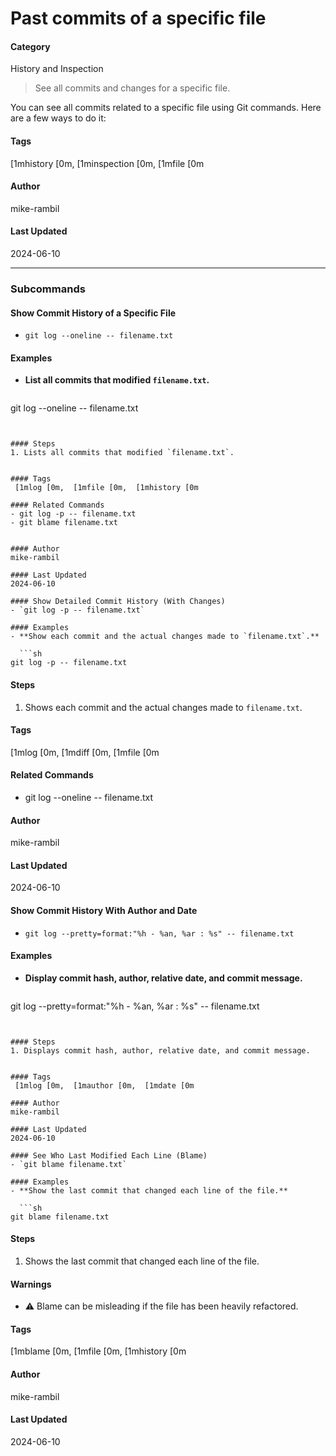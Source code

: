 # Past commits of a specific file


#### Category
History and Inspection
> See all commits and changes for a specific file.

You can see all commits related to a specific file using Git commands. Here are a few ways to do it:


#### Tags
 [1mhistory [0m,  [1minspection [0m,  [1mfile [0m

#### Author
mike-rambil

#### Last Updated
2024-06-10

---

### Subcommands
#### Show Commit History of a Specific File
- `git log --oneline -- filename.txt`

#### Examples
- **List all commits that modified `filename.txt`.**

  ```sh
git log --oneline -- filename.txt
```


#### Steps
1. Lists all commits that modified `filename.txt`.


#### Tags
 [1mlog [0m,  [1mfile [0m,  [1mhistory [0m

#### Related Commands
- git log -p -- filename.txt
- git blame filename.txt


#### Author
mike-rambil

#### Last Updated
2024-06-10

#### Show Detailed Commit History (With Changes)
- `git log -p -- filename.txt`

#### Examples
- **Show each commit and the actual changes made to `filename.txt`.**

  ```sh
git log -p -- filename.txt
```


#### Steps
1. Shows each commit and the actual changes made to `filename.txt`.


#### Tags
 [1mlog [0m,  [1mdiff [0m,  [1mfile [0m

#### Related Commands
- git log --oneline -- filename.txt


#### Author
mike-rambil

#### Last Updated
2024-06-10

#### Show Commit History With Author and Date
- `git log --pretty=format:"%h - %an, %ar : %s" -- filename.txt`

#### Examples
- **Display commit hash, author, relative date, and commit message.**

  ```sh
git log --pretty=format:"%h - %an, %ar : %s" -- filename.txt
```


#### Steps
1. Displays commit hash, author, relative date, and commit message.


#### Tags
 [1mlog [0m,  [1mauthor [0m,  [1mdate [0m

#### Author
mike-rambil

#### Last Updated
2024-06-10

#### See Who Last Modified Each Line (Blame)
- `git blame filename.txt`

#### Examples
- **Show the last commit that changed each line of the file.**

  ```sh
git blame filename.txt
```


#### Steps
1. Shows the last commit that changed each line of the file.


#### Warnings
- ⚠️ Blame can be misleading if the file has been heavily refactored.


#### Tags
 [1mblame [0m,  [1mfile [0m,  [1mhistory [0m

#### Author
mike-rambil

#### Last Updated
2024-06-10

